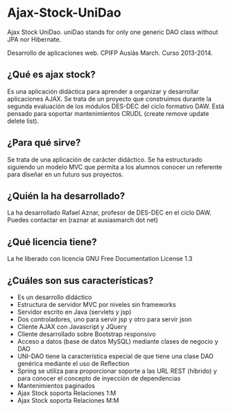 Ajax-Stock-UniDao
=================

Ajax Stock UniDao. uniDao stands for only one generic DAO class without JPA nor Hibernate.

Desarrollo de aplicaciones web. CPIFP Ausiàs March. Curso 2013-2014.

## ¿Qué es ajax stock?
Es una aplicación didáctica para aprender a organizar y desarrollar aplicaciones AJAX. Se trata de un proyecto que construimos durante la segunda evaluación de los módulos DES-DEC del ciclo formativo DAW. Está pensado para soportar mantenimientos CRUDL (create remove update delete list).

## ¿Para qué sirve?
Se trata de una aplicación de carácter didáctico. Se ha estructurado siguiendo un modelo MVC que permita a los alumnos conocer un referente para diseñar en un futuro sus proyectos.

## ¿Quién la ha desarrollado?
La ha desarrollado Rafael Aznar, profesor de DES-DEC en el ciclo DAW. Puedes contactar en (raznar at ausiasmarch dot net)

## ¿Qué licencia tiene?
La he liberado con licencia GNU Free Documentation License 1.3

## ¿Cuáles son sus características?
* Es un desarrollo didáctico
* Estructura de servidor MVC por niveles sin frameworks
* Servidor escrito en Java (servlets y jsp)
* Dos controladores, uno para servir jsp y otro para servir json
* Cliente AJAX con Javascript y JQuery
* Cliente desarrollado sobre Bootstrap responsivo
* Acceso a datos (base de datos MySQL) mediante clases de negocio y DAO
* UNI-DAO tiene la característica especial de que tiene una clase DAO genérica mediante el uso de Reflection
* Spring se utiliza para proporcionar soporte a las URL REST (híbrido) y para conocer el concepto de inyección de dependencias
* Mantenimientos paginados
* Ajax Stock soporta Relaciones 1:M
* Ajax Stock soporta Relaciones M:M
